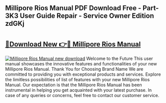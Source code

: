 ## Millipore Rios Manual PDF Download Free - Part-3K3 User Guide Repair - Service Owner Edition zdGKj

# <h2><a href="http://bc813.oget.top/?id=Millipore+Rios+Manual">🔗Download New 👉🔴 Millipore Rios Manual</a></h2>

[![Millipore Rios Manual new download](https://i.imgur.com/5g1atiW.png)](http://bc813.oget.top/?id=Millipore+Rios+Manual)
Welcome to the Future This user manual showcases the innovative features and functionalities of your new Millipore Rios Manual. Thank You for Choosing Brand Name We are committed to providing you with exceptional products and services. Explore the limitless possibilities of list of features with your new Millipore Rios Manual. Our expectation is that the Millipore Rios Manual has been instrumental in helping you get acquainted with your latest purchase. In case of any queries or concerns, feel free to contact our customer service.
